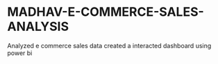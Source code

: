 # MADHAV-E-COMMERCE-SALES-ANALYSIS
Analyzed e commerce sales data  created a interacted dashboard using power bi
